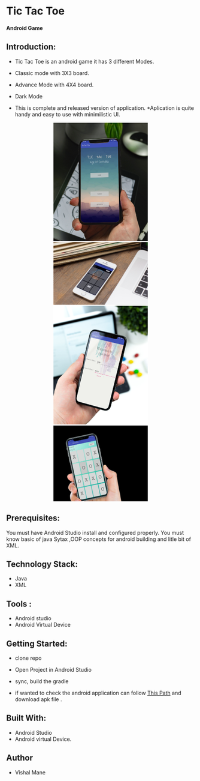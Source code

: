 # Tic Tac Toe
#### Android Game

## Introduction:
* Tic Tac Toe is an android game it has 3 different Modes.
* Classic mode with 3X3 board.
* Advance Mode with 4X4 board.
* Dark Mode

* This is complete and released version of application.
*Aplication is quite handy and easy to use with minimilistic UI.

<div align="center">
<img src='./img/mockup-home-min.jpg' width="50%"   height= "auto" >
</div>

<div align="center">
<img src='./img/mockDrop_welcome-min.jpg' width="50%">
</div>

<div align="center">
<img src='./img/mockup_dark-min.jpg' width="50%">
</div>

<div align="center">
<img src='./img/mockDrop_advance%20mode-min.jpg' width="50%">
</div>

## Prerequisites:
You must have Android Studio install and configured properly.
You must know basic of java Sytax ,OOP concepts for android building and litle bit of XML.

## Technology Stack:
* Java
* XML

## Tools :
* Android studio
* Android Virtual Device 



## Getting Started:
* clone repo
* Open Project in Android Studio
* sync, build the gradle

* if wanted to check the android application can follow  <a href='./app/release/app-release.apk'>This Path</a>  and download apk file .



## Built With:
* Android Studio
* Android virtual Device.

## Author
* Vishal Mane


